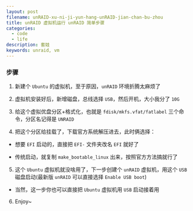 ```yaml
---
layout: post
filename: unRAID-xu-ni-ji-yun-hang-unRAID-jian-chan-bu-zhou
title: unRAID 虚拟机运行 unRAID 简单步骤
categories:
  - code
  - life
description: 套娃
keywords: unraid, vm
---
```

### 步骤

1. 新建个 `Ubuntu` 的虚拟机，至于原因，`unRAID` 环境折腾太麻烦了

2. 虚拟机安装好后，新增磁盘，总线选择 `USB`，然后开机，大小我分了 `10G`

3. 给这个虚拟优盘分区+格式化，也就是 `fdisk/mkfs.vfat/fatlabel` 三个命令，分区名记得是 `UNRAID`

4. 把这个分区给挂载了，下载官方系统解压进去，此时俩选择：

  - 想要 `EFI` 启动的，直接把 `EFI-` 文件夹改名 `EFI` 就好了

  - 传统启动，就复制 `make_bootable_linux` 出来，按照官方方法搞就行了

5. 这个 `Ubuntu` 虚拟机就没啥用了，下一步创建个 `unRAID` 虚拟机，用这个 `USB` 磁盘启动(最新版 `unRAID` 可以直接选择 `Enable USB boot`)

  - 当然，这一步你也可以直接把 `Ubuntu` 虚拟机用 `USB` 启动接着用

6. Enjoy~
